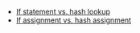 * [If statement vs. hash lookup](http://jsperf.com/if-statement-vs-hash-lookup)
* [If assignment vs. hash assignment](http://jsperf.com/if-statement-vs-hash-lookup)
